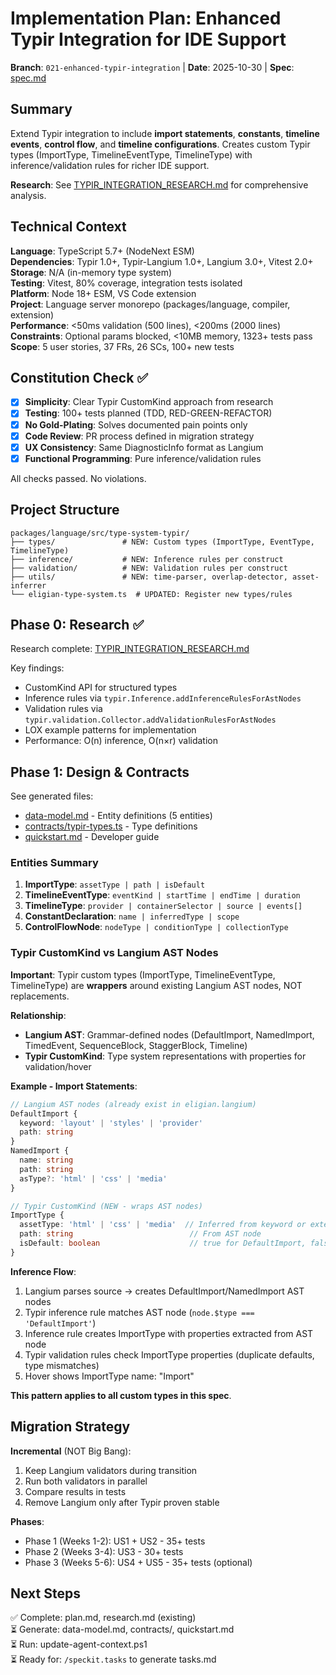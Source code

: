 # Implementation Plan: Enhanced Typir Integration for IDE Support

**Branch**: `021-enhanced-typir-integration` | **Date**: 2025-10-30 | **Spec**: [spec.md](spec.md)

## Summary

Extend Typir integration to include **import statements**, **constants**, **timeline events**, **control flow**, and **timeline configurations**. Creates custom Typir types (ImportType, TimelineEventType, TimelineType) with inference/validation rules for richer IDE support.

**Research**: See [TYPIR_INTEGRATION_RESEARCH.md](../../TYPIR_INTEGRATION_RESEARCH.md) for comprehensive analysis.

## Technical Context

**Language**: TypeScript 5.7+ (NodeNext ESM)  
**Dependencies**: Typir 1.0+, Typir-Langium 1.0+, Langium 3.0+, Vitest 2.0+  
**Storage**: N/A (in-memory type system)  
**Testing**: Vitest, 80% coverage, integration tests isolated  
**Platform**: Node 18+ ESM, VS Code extension  
**Project**: Language server monorepo (packages/language, compiler, extension)  
**Performance**: <50ms validation (500 lines), <200ms (2000 lines)  
**Constraints**: Optional params blocked, <10MB memory, 1323+ tests pass  
**Scope**: 5 user stories, 37 FRs, 26 SCs, 100+ new tests

## Constitution Check ✅

- [x] **Simplicity**: Clear Typir CustomKind approach from research
- [x] **Testing**: 100+ tests planned (TDD, RED-GREEN-REFACTOR)
- [x] **No Gold-Plating**: Solves documented pain points only
- [x] **Code Review**: PR process defined in migration strategy
- [x] **UX Consistency**: Same DiagnosticInfo format as Langium
- [x] **Functional Programming**: Pure inference/validation rules

All checks passed. No violations.

## Project Structure

```
packages/language/src/type-system-typir/
├── types/               # NEW: Custom types (ImportType, EventType, TimelineType)
├── inference/           # NEW: Inference rules per construct
├── validation/          # NEW: Validation rules per construct
├── utils/               # NEW: time-parser, overlap-detector, asset-inferrer
└── eligian-type-system.ts  # UPDATED: Register new types/rules
```

## Phase 0: Research ✅

Research complete: [TYPIR_INTEGRATION_RESEARCH.md](../../TYPIR_INTEGRATION_RESEARCH.md)

Key findings:
- CustomKind API for structured types
- Inference rules via `typir.Inference.addInferenceRulesForAstNodes`
- Validation rules via `typir.validation.Collector.addValidationRulesForAstNodes`
- LOX example patterns for implementation
- Performance: O(n) inference, O(n×r) validation

## Phase 1: Design & Contracts

See generated files:
- [data-model.md](data-model.md) - Entity definitions (5 entities)
- [contracts/typir-types.ts](contracts/typir-types.ts) - Type definitions
- [quickstart.md](quickstart.md) - Developer guide

### Entities Summary

1. **ImportType**: `assetType | path | isDefault`
2. **TimelineEventType**: `eventKind | startTime | endTime | duration`
3. **TimelineType**: `provider | containerSelector | source | events[]`
4. **ConstantDeclaration**: `name | inferredType | scope`
5. **ControlFlowNode**: `nodeType | conditionType | collectionType`

### Typir CustomKind vs Langium AST Nodes

**Important**: Typir custom types (ImportType, TimelineEventType, TimelineType) are **wrappers** around existing Langium AST nodes, NOT replacements.

**Relationship**:
- **Langium AST**: Grammar-defined nodes (DefaultImport, NamedImport, TimedEvent, SequenceBlock, StaggerBlock, Timeline)
- **Typir CustomKind**: Type system representations with properties for validation/hover

**Example - Import Statements**:
```typescript
// Langium AST nodes (already exist in eligian.langium)
DefaultImport {
  keyword: 'layout' | 'styles' | 'provider'
  path: string
}
NamedImport {
  name: string
  path: string
  asType?: 'html' | 'css' | 'media'
}

// Typir CustomKind (NEW - wraps AST nodes)
ImportType {
  assetType: 'html' | 'css' | 'media'  // Inferred from keyword or extension
  path: string                          // From AST node
  isDefault: boolean                    // true for DefaultImport, false for NamedImport
}
```

**Inference Flow**:
1. Langium parses source → creates DefaultImport/NamedImport AST nodes
2. Typir inference rule matches AST node (`node.$type === 'DefaultImport'`)
3. Inference rule creates ImportType with properties extracted from AST node
4. Typir validation rules check ImportType properties (duplicate defaults, type mismatches)
5. Hover shows ImportType name: "Import<css>"

**This pattern applies to all custom types in this spec**.

## Migration Strategy

**Incremental** (NOT Big Bang):
1. Keep Langium validators during transition
2. Run both validators in parallel
3. Compare results in tests
4. Remove Langium only after Typir proven stable

**Phases**:
- Phase 1 (Weeks 1-2): US1 + US2 - 35+ tests
- Phase 2 (Weeks 3-4): US3 - 30+ tests
- Phase 3 (Weeks 5-6): US4 + US5 - 35+ tests (optional)

## Next Steps

✅ Complete: plan.md, research.md (existing)  
⏳ Generate: data-model.md, contracts/, quickstart.md  
⏳ Run: update-agent-context.ps1  
⏳ Ready for: `/speckit.tasks` to generate tasks.md

